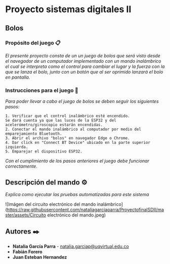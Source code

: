 # Proyecto sistemas digitales II

## Bolos

### Propósito del juego 📋

_El presente proyecto consta de un un juego de bolos que será visto desde el navegador de un computador implementado con un mando inalámbrico el cual se interpreta como el control para cambiar el lugar y la fuerza con la que se lanza el bolo, junto con un botón que al ser oprimido lanzará el bolo en pantalla._

### Instrucciones para el juego 🔧

_Para poder llevar a cabo el juego de bolos se deben seguir los siguientes pasos:_
```
1. Verificar que el control inalámbrico esté encendido. 
Se dará cuenta ya que las luces de la ESP32 y del acelerómetro/giroscopio estarán encendidas.
2. Conectar el mando inalámbrico al computador por medio del emparejamiento Bluetooth.
3. Abrir el archivo "bolos" en navegador Edge o Chrome.
4. Dar click en "Connect BT Device" ubicado en la parte superior izquierda.
5. Emparejar el dispositivo ESP32.
```

_Con el cumplimiento de los pasos anteriores el juego debe funcionar correctamente._

## Descripción del mando ⚙️

_Explica como ejecutar las pruebas automatizadas para este sistema_

![Imágen del circuito electrónico del mando inalámbrico](https://raw.githubusercontent.com/nataliagarciaparra/ProyectofinalSDII/master/assets/Circuito electrónico del mando.jpeg)


## Autores ✒️

* **Natalia García Parra** - [natalia.garciap@uqvirtual.edu.co](natalia.garciap@uqvirtual.edu.co)
* **Fabián Forero**
* **Juan Esteban Hernandez** 

